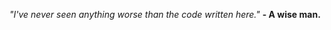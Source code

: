 <i>"I've never seen anything worse than the code written here."</i>
<b>- A wise man.</b>

<!---
alsurtees/alsurtees is a ✨ special ✨ repository because its `README.md` (this file) appears on your GitHub profile.
You can click the Preview link to take a look at your changes.
--->
